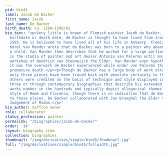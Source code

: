```yaml
---
pid: bio45
label: Jacob de Backer
first_name: Jacob
last_name: De Backer
birth_death: ca. 1560–1590/91
bio_text: "<p>Very little is known of Flemish painter Jacob de Backer. With no set
  birthdate or death date, de Backer is thought to have lived from around 1555 to
  1585. He is believed to have lived all of his life in Antwerp. Flemish biographer
  Karel van Mander wrote that de Backer was born to a painter who abandoned him as
  a child. Van Mander then describes that he worked for a large portion of his life
  in the studio of painter and art dealer Antonio van Palermo until moving to the
  workshop of Hendrick van Steenwijck the Elder. Van Mander even hypothesizes that
  it was the overwork de Backer experienced while under van Palermo that led to his
  premature death.</p><p>Though de Backer has a large body of work attributed to him,
  only three pieces have been traced back with absolute certainty to the artist. The
  others were credited on the basis of technique and style displayed in the original
  three or through contemporary biographies that describe his extended oeuvre. These
  works number in the hundreds and typically depict allegorical themes in the Mannerist
  style of Rome and Florence, though there is no indication that de Backer ever traveled
  to those places. De Backer collaborated with Jan Brueghel the Elder to create The
  Judgement of Midas.</p>"
bio_author: Saffron Sener
role: collaborator
status_profession: painter
permalink: "/biographies/jacob-de-backer"
order: '14'
layout: biography_item
collection: biographies
thumbnail: "/img/derivatives/simple/bio45/thumbnail.jpg"
full: "/img/derivatives/simple/bio45/fullwidth.jpg"
---
```

